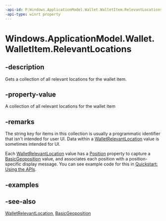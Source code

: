 ```yaml
---
-api-id: P:Windows.ApplicationModel.Wallet.WalletItem.RelevantLocations
-api-type: winrt property
---
```


<!-- Property syntax
public Windows.Foundation.Collections.IMap<string, Windows.ApplicationModel.Wallet.WalletRelevantLocation> RelevantLocations { get; }
-->

# Windows.ApplicationModel.Wallet.WalletItem.RelevantLocations

## -description
Gets a collection of all relevant locations for the wallet item.

## -property-value
A collection of all relevant locations for the wallet item

## -remarks
The string key for items in this collection is usually a programmatic identifier that isn't intended for user UI. Data within a [WalletRelevantLocation](walletrelevantlocation.md) value is sometimes intended for UI.

Each [WalletRelevantLocation](walletrelevantlocation.md) value has a [Position](walletrelevantlocation_position.md) property to capture a [BasicGeoposition](../windows.devices.geolocation/basicgeoposition.md) value, and associates each position with a position-specific display message. You can see example code for this in [Quickstart: Using the   APIs](/previous-versions/windows/apps/dn631257(v=win.10)).

## -examples

## -see-also
[WalletRelevantLocation](walletrelevantlocation.md), [BasicGeoposition](../windows.devices.geolocation/basicgeoposition.md)